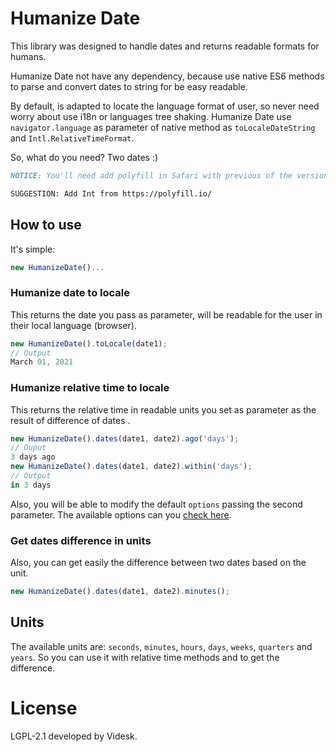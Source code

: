 # Humanize Date

This library was designed to handle dates and returns readable formats for humans.

Humanize Date not have any dependency, because use native ES6 methods to parse and convert dates to string for be easy readable.

By default, is adapted to locate the language format of user, so never need worry about use i18n or languages tree shaking. Humanize Date use `navigator.language` as parameter of native method as `toLocaleDateString` and `Intl.RelativeTimeFormat`.

So, what do you need? Two dates :)

```markdown
NOTICE: You'll need add polyfill in Safari with previous of the version 14.

SUGGESTION: Add Int from https://polyfill.io/
```

## How to use

It's simple:

```js
new HumanizeDate()...
```

### Humanize date to locale

This returns the date you pass as parameter, will be readable for the user in their local language (browser).

```js
new HumanizeDate().toLocale(date1);
// Output
March 01, 2021
```

### Humanize relative time to locale

This returns the relative time in readable units you set as parameter as the result of difference of dates .

```js
new HumanizeDate().dates(date1, date2).ago('days');
// Ouput
3 days ago
new HumanizeDate().dates(date1, date2).within('days');
// Output
in 3 days
```

Also, you will be able to modify the default `options` passing the second parameter. The available options can you [check here](https://developer.mozilla.org/en-US/docs/Web/JavaScript/Reference/Global_Objects/Intl/RelativeTimeFormat).

### Get dates difference in units

Also, you can get easily the difference between two dates based on the unit.

```js
new HumanizeDate().dates(date1, date2).minutes();
```

## Units

The available units are: `seconds`, `minutes`, `hours`, `days`, `weeks`, `quarters` and `years`. So you can use it with relative time methods and to get the difference.

# License

LGPL-2.1 developed by Videsk.



